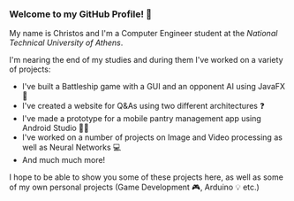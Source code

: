 <!--
**tampakc/tampakc** is a ✨ _special_ ✨ repository because its `README.md` (this file) appears on your GitHub profile.

Here are some ideas to get you started:

- I’m currently working on ...
- I’m currently learning ...
- I’m looking to collaborate on ...
- I’m looking for help with ...
- Ask me about ...
- How to reach me: ...
- Pronouns: ...
- Fun fact: ...
-->

### Welcome to my GitHub Profile!  👋

My name is Christos and I'm a Computer Engineer student at the *National Technical University of Athens*.

I'm nearing the end of my studies and during them I've worked on a variety of projects:

- I've built a Battleship game with a GUI and an opponent AI using JavaFX 🚢
- I've created a website for Q&As using two different architectures ❓
- I've made a prototype for a mobile pantry management app using Android Studio 👩‍🍳
- I've worked on a number of projects on Image and Video processing as well as Neural Networks 💻
- And much much more!

I hope to be able to show you some of these projects here, as well as some of my own personal projects (Game Development 🎮, Arduino 💡 etc.)

